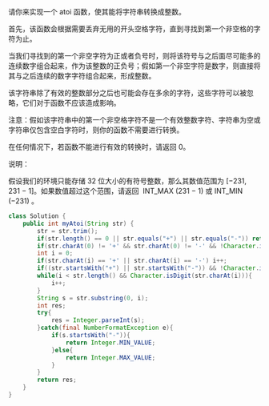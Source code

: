 请你来实现一个 atoi 函数，使其能将字符串转换成整数。

首先，该函数会根据需要丢弃无用的开头空格字符，直到寻找到第一个非空格的字符为止。

当我们寻找到的第一个非空字符为正或者负号时，则将该符号与之后面尽可能多的连续数字组合起来，作为该整数的正负号；假如第一个非空字符是数字，则直接将其与之后连续的数字字符组合起来，形成整数。

该字符串除了有效的整数部分之后也可能会存在多余的字符，这些字符可以被忽略，它们对于函数不应该造成影响。

注意：假如该字符串中的第一个非空格字符不是一个有效整数字符、字符串为空或字符串仅包含空白字符时，则你的函数不需要进行转换。

在任何情况下，若函数不能进行有效的转换时，请返回 0。

说明：

假设我们的环境只能存储 32 位大小的有符号整数，那么其数值范围为 [−231,  231 − 1]。如果数值超过这个范围，请返回  INT_MAX (231 − 1) 或 INT_MIN (−231) 。

```Java
class Solution {
    public int myAtoi(String str) {
        str = str.trim();
        if(str.length() == 0 || str.equals("+") || str.equals("-")) return 0;
        if(str.charAt(0) != '+' && str.charAt(0) != '-' && !Character.isDigit(str.charAt(0))) return 0;
        int i = 0;
        if(str.charAt(i) == '+' || str.charAt(i) == '-') i++;
        if((str.startsWith("+") || str.startsWith("-")) && !Character.isDigit(str.charAt(1))) return 0;
        while(i < str.length() && Character.isDigit(str.charAt(i))){
            i++;
        }
        String s = str.substring(0, i);
        int res;
        try{
            res = Integer.parseInt(s);
        }catch(final NumberFormatException e){
            if(s.startsWith("-")){
                return Integer.MIN_VALUE;
            }else{
                return Integer.MAX_VALUE;
            }
        }
        return res;
    }
}
```